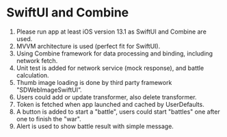 # SwiftUI and Combine

1. Please run app at least iOS version 13.1 as SwiftUI and Combine are used.
2. MVVM architecture is used (perfect fit for SwiftUI).
3. Using Combine framework for data processing and binding, including network fetch.
4. Unit test is added for network service (mock response), and battle calculation.
5. Thumb image loading is done by third party framework "SDWebImageSwiftUI”.
6. Users could add or update transformer, also delete transformer.
7. Token is fetched when app launched and cached by UserDefaults.
8. A button is added to start a "battle", users could start "battles" one after one to finish the "war".
9. Alert is used to show battle result with simple message.
